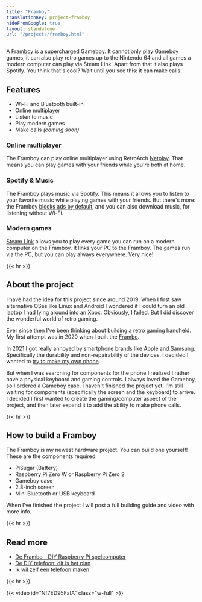 ```yaml
---
title: "Framboy"
translationKey: project-framboy
hideFromGoogle: true
layout: standalone
url: "/projects/framboy.html"
---
```


A Framboy is a supercharged Gameboy. It cannot only play Gameboy games, it can also play retro games up to the Nintendo 64 and all games a modern computer can play via Steam Link. Apart from that it also plays Spotify. You think that's cool? Wait until you see this: it can make calls.

## Features

-   Wi-Fi and Bluetooth built-in
-   Online multiplayer
-   Listen to music
-   Play modern games
-   Make calls _(coming soon)_

### Online multiplayer

The Framboy can play online multiplayer using RetroArch [Netplay](https://retropie.org.uk/docs/Netplay/). That means you can play games with your friends while you're both at home.

### Spotify & Music

The Framboy plays music via Spotify. This means it allows you to listen to your favorite music while playing games with your friends. But there's more: the Framboy [blocks ads by default](https://github.com/abba23/spotify-adblock), and you can also download music, for listening without Wi-Fi.

### Modern games

[Steam Link](https://store.steampowered.com/app/353380/Steam_Link/) allows you to play every game you can run on a modern computer on the Framboy. It links your PC to the Framboy. The games run via the PC, but you can play always everywhere. Very nice!

{{< hr >}}

## About the project

I have had the idea for this project since around 2019. When I first saw alternative OSes like Linux and Android I wondered if I could turn an old laptop I had lying around into an Xbox. Obviously, I failed. But I did discover the wonderful world of retro gaming.

Ever since then I've been thinking about building a retro gaming handheld. My first attempt was in 2020 when I built the [Frambo](https://blog.geheimesite.nl/2020/08/de-frambo-diy-raspberry-pi-spelcomputer.html).

In 2021 I got really annoyed by smartphone brands like Apple and Samsung. Specifically the durability and non-repairability of the devices. I decided I wanted to [try to make my own phone](https://blog.geheimesite.nl/2021/01/ik-wil-zelf-een-telefoon-maken.html).

But when I was searching for components for the phone I realized I rather have a physical keyboard and gaming controls. I always loved the Gameboy, so I ordered a Gameboy case. I haven't finished the project yet. I'm still waiting for components (specifically the screen and the keyboard) to arrive. I decided I first wanted to create the gaming/computer aspect of the project, and then later expand it to add the ability to make phone calls.

{{< hr >}}

## How to build a Framboy

The Framboy is my newest hardware project. You can build one yourself! These are the components required:

-   PiSugar (Battery)
-   Raspberry Pi Zero W or Raspberry Pi Zero 2
-   Gameboy case
-   2.8-inch screen
-   Mini Bluetooth or USB keyboard

When I've finished the project I will post a full building guide and video with more info.

{{< hr >}}

## Read more

-   [De Frambo - DIY Raspberry Pi spelcomputer](https://blog.geheimesite.nl/2020/08/de-frambo-diy-raspberry-pi-spelcomputer.html)
-   [De DIY telefoon: dit is het plan](https://blog.geheimesite.nl/post/de-diy-telefoon-dit-is-het-plan/)
-   [Ik wil zelf een telefoon maken](https://blog.geheimesite.nl/2021/01/ik-wil-zelf-een-telefoon-maken.html)

{{< hr >}}

{{< video id="Nf7ED95FaIA" class="w-full" >}}

